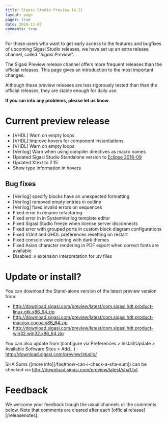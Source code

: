 ```yaml
---
title: Sigasi Studio Preview (4.2)
layout: page
pager: true
date: 2018-11-07
comments: true
---
```


For those users who want to get early access to the features and bugfixes of upcoming Sigasi Studio releases, we have set up an extra release channel, called "*Sigasi Preview*".

The Sigasi Preview release channel offers more frequent releases than the official releases. This page gives an introduction to the most important changes.

Although these preview releases are less rigorously tested than than the official releases, they are stable enough for daily use.

**If you run into any problems, please let us know**.

# Current preview release

* \[VHDL] Warn on empty loops
* \[VHDL] Improve hovers for component instantiations
* \[VHDL] Warn on empty loops
* \[Verilog] Warn when using compiler directives as macro names
* Updated Sigasi Studio Standalone version to [Eclipse 2018-09](https://www.eclipse.org/eclipse/news/4.9/)
* Updated Xtext to 2.15
* Show type information in hovers

## Bug fixes

* \[Verilog] specify blocks have an unexpected formatting
* \[Verilog] removed empty entries in outline
* \[Verilog] fixed invalid errors on sequences
* Fixed error in rename refactoring
* Fixed error in in SystemVerilog template editor
* Fixed Sigasi Studio freeze when license server disconnects
* Fixed error with grouped ports in custom block diagram configurations
* Fixed VUnit and GHDL preferences resetting on restart
* Fixed console view coloring with dark themes
* Fixed Asian character rendering in PDF export when correct fonts are available
* Disabled .v extension interpretation for .sv files

# Update or install?

You can download the Stand-alone version of the latest preview version from:

* <http://download.sigasi.com/preview/latest/com.sigasi.hdt.product-linux.gtk.x86_64.zip>
* <http://download.sigasi.com/preview/latest/com.sigasi.hdt.product-macosx.cocoa.x86_64.zip>
* <http://download.sigasi.com/preview/latest/com.sigasi.hdt.product-win32.win32.x86_64.zip>

You can also update from (configure via Preferences > Install/Update > Available Software Sites > Add...) :
  http://download.sigasi.com/preview/studio/

SHA Sums ([more info][/faq#how-can-i-check-a-sha-sum]) can be checked via <http://download.sigasi.com/preview/latest/sha1.txt>

# Feedback

We welcome your feedback trough the usual channels or the comments below. Note that comments are cleared after each [official release][/releasenotes].

